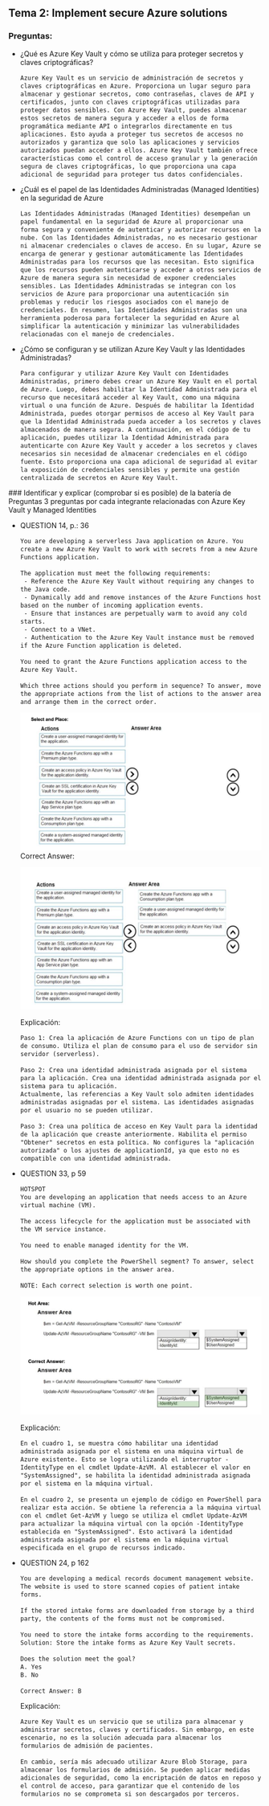 ## Tema 2: Implement secure Azure solutions
### Preguntas:
- ¿Qué es Azure Key Vault y cómo se utiliza para proteger secretos y claves criptográficas?
    
      Azure Key Vault es un servicio de administración de secretos y claves criptográficas en Azure. Proporciona un lugar seguro para almacenar y gestionar secretos, como contraseñas, claves de API y certificados, junto con claves criptográficas utilizadas para proteger datos sensibles. Con Azure Key Vault, puedes almacenar estos secretos de manera segura y acceder a ellos de forma programática mediante API o integrarlos directamente en tus aplicaciones. Esto ayuda a proteger tus secretos de accesos no autorizados y garantiza que solo las aplicaciones y servicios autorizados puedan acceder a ellos. Azure Key Vault también ofrece características como el control de acceso granular y la generación segura de claves criptográficas, lo que proporciona una capa adicional de seguridad para proteger tus datos confidenciales.

- ¿Cuál es el papel de las Identidades Administradas (Managed Identities) en la seguridad de Azure
    
      Las Identidades Administradas (Managed Identities) desempeñan un papel fundamental en la seguridad de Azure al proporcionar una forma segura y conveniente de autenticar y autorizar recursos en la nube. Con las Identidades Administradas, no es necesario gestionar ni almacenar credenciales o claves de acceso. En su lugar, Azure se encarga de generar y gestionar automáticamente las Identidades Administradas para los recursos que las necesitan. Esto significa que los recursos pueden autenticarse y acceder a otros servicios de Azure de manera segura sin necesidad de exponer credenciales sensibles. Las Identidades Administradas se integran con los servicios de Azure para proporcionar una autenticación sin problemas y reducir los riesgos asociados con el manejo de credenciales. En resumen, las Identidades Administradas son una herramienta poderosa para fortalecer la seguridad en Azure al simplificar la autenticación y minimizar las vulnerabilidades relacionadas con el manejo de credenciales.
  
- ¿Cómo se configuran y se utilizan Azure Key Vault y las Identidades Administradas?

      Para configurar y utilizar Azure Key Vault con Identidades Administradas, primero debes crear un Azure Key Vault en el portal de Azure. Luego, debes habilitar la Identidad Administrada para el recurso que necesitará acceder al Key Vault, como una máquina virtual o una función de Azure. Después de habilitar la Identidad Administrada, puedes otorgar permisos de acceso al Key Vault para que la Identidad Administrada pueda acceder a los secretos y claves almacenados de manera segura. A continuación, en el código de tu aplicación, puedes utilizar la Identidad Administrada para autenticarte con Azure Key Vault y acceder a los secretos y claves necesarios sin necesidad de almacenar credenciales en el código fuente. Esto proporciona una capa adicional de seguridad al evitar la exposición de credenciales sensibles y permite una gestión centralizada de secretos en Azure Key Vault.
  

### Identificar y explicar (comprobar si es posible) de la batería de Preguntas 3 preguntas por cada integrante relacionadas con Azure Key Vault y Managed Identities
- QUESTION 14, p.: 36

      You are developing a serverless Java application on Azure. You create a new Azure Key Vault to work with secrets from a new Azure Functions application.
      
      The application must meet the following requirements:
       - Reference the Azure Key Vault without requiring any changes to the Java code.
       - Dynamically add and remove instances of the Azure Functions host based on the number of incoming application events.
       - Ensure that instances are perpetually warm to avoid any cold starts.
       - Connect to a VNet.
       - Authentication to the Azure Key Vault instance must be removed if the Azure Function application is deleted.
      
      You need to grant the Azure Functions application access to the Azure Key Vault. 

      Which three actions should you perform in sequence? To answer, move the appropriate actions from the list of actions to the answer area and arrange them in the correct order.
    ![image](/img/q14_1.png)
      Correct Answer:

    ![image](/img/q14_2.png)

    Explicación:
     
      Paso 1: Crea la aplicación de Azure Functions con un tipo de plan de consumo. Utiliza el plan de consumo para el uso de servidor sin servidor (serverless).

      Paso 2: Crea una identidad administrada asignada por el sistema para la aplicación. Crea una identidad administrada asignada por el sistema para tu aplicación.
      Actualmente, las referencias a Key Vault solo admiten identidades administradas asignadas por el sistema. Las identidades asignadas por el usuario no se pueden utilizar.
      
      Paso 3: Crea una política de acceso en Key Vault para la identidad de la aplicación que creaste anteriormente. Habilita el permiso "Obtener" secretos en esta política. No configures la "aplicación autorizada" o los ajustes de applicationId, ya que esto no es compatible con una identidad administrada.

- QUESTION 33, p 59

      HOTSPOT
      You are developing an application that needs access to an Azure virtual machine (VM).

      The access lifecycle for the application must be associated with the VM service instance.

      You need to enable managed identity for the VM.

      How should you complete the PowerShell segment? To answer, select the appropriate options in the answer area.

      NOTE: Each correct selection is worth one point.

    ![image](/img/Q33.png)

    Explicación:
     
      En el cuadro 1, se muestra cómo habilitar una identidad administrada asignada por el sistema en una máquina virtual de Azure existente. Esto se logra utilizando el interruptor -IdentityType en el cmdlet Update-AzVM. Al establecer el valor en "SystemAssigned", se habilita la identidad administrada asignada por el sistema en la máquina virtual.
      
      En el cuadro 2, se presenta un ejemplo de código en PowerShell para realizar esta acción. Se obtiene la referencia a la máquina virtual con el cmdlet Get-AzVM y luego se utiliza el cmdlet Update-AzVM para actualizar la máquina virtual con la opción -IdentityType establecida en "SystemAssigned". Esto activará la identidad administrada asignada por el sistema en la máquina virtual especificada en el grupo de recursos indicado.

- QUESTION 24, p 162

      You are developing a medical records document management website. The website is used to store scanned copies of patient intake forms.
      
      If the stored intake forms are downloaded from storage by a third party, the contents of the forms must not be compromised.
      
      You need to store the intake forms according to the requirements. Solution: Store the intake forms as Azure Key Vault secrets.
      
      Does the solution meet the goal?
      A. Yes 
      B. No

      Correct Answer: B
    Explicación:

      Azure Key Vault es un servicio que se utiliza para almacenar y administrar secretos, claves y certificados. Sin embargo, en este escenario, no es la solución adecuada para almacenar los formularios de admisión de pacientes.

      En cambio, sería más adecuado utilizar Azure Blob Storage, para almacenar los formularios de admisión. Se pueden aplicar medidas adicionales de seguridad, como la encriptación de datos en reposo y el control de acceso, para garantizar que el contenido de los formularios no se comprometa si son descargados por terceros.

